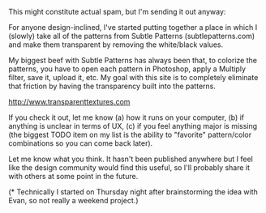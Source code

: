 

This might constitute actual spam, but I'm sending it out anyway:

For anyone design-inclined, I've started putting together a place in which I (slowly) take all of the patterns from Subtle Patterns (subtlepatterns.com) and make them transparent by removing the white/black values.

My biggest beef with Subtle Patterns has always been that, to colorize the patterns, you have to open each pattern in Photoshop, apply a Multiply filter, save it, upload it, etc. My goal with this site is to completely eliminate that friction by having the transparency built into the patterns.

http://www.transparenttextures.com

If you check it out, let me know (a) how it runs on your computer, (b) if anything is unclear in terms of UX, (c) if you feel anything major is missing (the biggest TODO item on my list is the ability to "favorite" pattern/color combinations so you can come back later).

Let me know what you think. It hasn't been published anywhere but I feel like the design community would find this useful, so I'll probably share it with others at some point in the future.

(* Technically I started on Thursday night after brainstorming the idea with Evan, so not really a weekend project.)